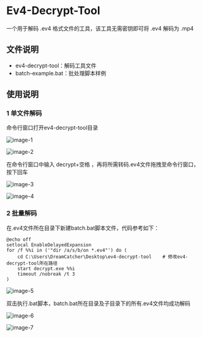 # Ev4-Decrypt-Tool
一个用于解码 .ev4 格式文件的工具，该工具无需密钥即可将 .ev4 解码为 .mp4

## 文件说明

- ev4-decrypt-tool：解码工具文件
- batch-example.bat：批处理脚本样例

## 使用说明

### 1 单文件解码

命令行窗口打开ev4-decrypt-tool目录

![image-1](/images/image-1.png)

![image-2](https://raw.githubusercontent.com/TheoLee4B/Ev4-Decrypt-Tool/main/images/image-2.png)


在命令行窗口中输入 decrypt+空格 ，再将所需转码.ev4文件拖拽至命令行窗口，按下回车

![image-3](https://raw.githubusercontent.com/TheoLee4B/Ev4-Decrypt-Tool/main/images/image-3.png)

![image-4](https://raw.githubusercontent.com/TheoLee4B/Ev4-Decrypt-Tool/main/images/image-4.png)



### 2 批量解码

在.ev4文件所在目录下新建batch.bat脚本文件，代码参考如下：

```shell
@echo off
setlocal EnableDelayedExpansion
for /f %%i in ('"dir /a/s/b/on *.ev4"') do (
	cd C:\Users\DreamCatcher\Desktop\ev4-decrypt-tool    # 修改ev4-decrypt-tool所在路径
	start decrypt.exe %%i
	timeout /nobreak /t 3
)
```

![image-5](https://raw.githubusercontent.com/TheoLee4B/Ev4-Decrypt-Tool/main/images/image-5.png)


双击执行.bat脚本，batch.bat所在目录及子目录下的所有.ev4文件均成功解码

![image-6](https://raw.githubusercontent.com/TheoLee4B/Ev4-Decrypt-Tool/main/images/image-6.png)

![image-7](https://raw.githubusercontent.com/TheoLee4B/Ev4-Decrypt-Tool/main/images/image-7.png)

